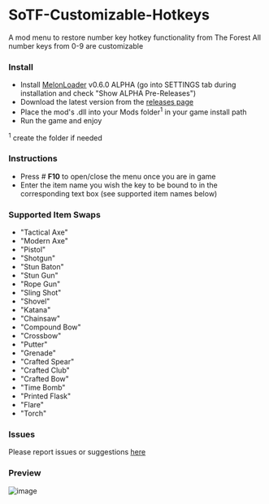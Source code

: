 # SoTF-Customizable-Hotkeys

A mod menu to restore number key hotkey functionality from The Forest
All number keys from 0-9 are customizable

### Install

- Install [MelonLoader](https://melonwiki.xyz/#/?id=automated-installation) v0.6.0 ALPHA (go into SETTINGS tab during installation and check "Show ALPHA Pre-Releases")
- Download the latest version from the [releases page](https://github.com/Treythan/SoTF-Customizable-Hotkeys/releases)
- Place the mod's .dll into your Mods folder<sup>1</sup> in your game install path
- Run the game and enjoy

<sup>1</sup> create the folder if needed

### Instructions
- Press # **F10** to open/close the menu once you are in game
- Enter the item name you wish the key to be bound to in the corresponding text box (see supported item names below)

### Supported Item Swaps
- "Tactical Axe"
- "Modern Axe"
- "Pistol"
- "Shotgun"
- "Stun Baton"
- "Stun Gun"
- "Rope Gun"
- "Sling Shot"
- "Shovel"
- "Katana"
- "Chainsaw"
- "Compound Bow"
- "Crossbow"
- "Putter"
- "Grenade"
- "Crafted Spear"
- "Crafted Club"
- "Crafted Bow"
- "Time Bomb"
- "Printed Flask"
- "Flare"
- "Torch"

### Issues

Please report issues or suggestions [here](https://github.com/Treythan/SoTF-Customizable-Hotkeys/issues)

### Preview
![image](https://user-images.githubusercontent.com/52725821/221442557-c233be0b-1429-48d0-aee4-715a6063dae7.png)

